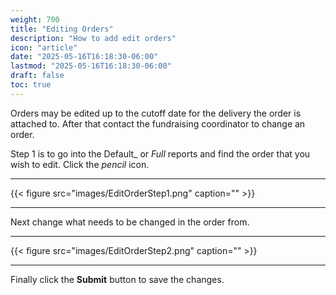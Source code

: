 ```yaml
---
weight: 700
title: "Editing Orders"
description: "How to add edit orders"
icon: "article"
date: "2025-05-16T16:18:30-06:00"
lastmod: "2025-05-16T16:18:30-06:00"
draft: false
toc: true
---
```


Orders may be edited up to the cutoff date for the delivery the order is
attached to.  After that contact the fundraising coordinator to change an order.

Step 1 is to go into the Default_ or _Full_ reports and find the order that
you wish to edit.  Click the _pencil_ icon.

------------

{{< figure src="images/EditOrderStep1.png" caption="" >}}

------------

Next change what needs to be changed in the order from.

------------

{{< figure src="images/EditOrderStep2.png" caption="" >}}

------------

Finally click the __Submit__ button to save the changes.
